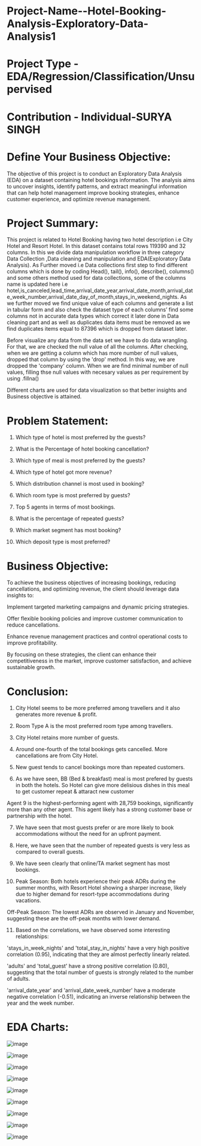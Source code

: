 # Project-Name--Hotel-Booking-Analysis-Exploratory-Data-Analysis1
# Project Type - EDA/Regression/Classification/Unsupervised
# Contribution - Individual-SURYA SINGH

# Define Your Business Objective:

The objective of this project is to conduct an Exploratory Data Analysis (EDA) on a dataset containing hotel bookings information. 
The analysis aims to uncover insights, identify patterns, and extract meaningful information that can help hotel management improve booking strategies,
enhance customer experience, and optimize revenue management.

# Project Summary:

This project is related to Hotel Booking having two hotel description i.e City Hotel and Resort Hotel. In this dataset contains total rows 119390 and 32 columns.
In this we divide data manipulation workflow in three category Data Collection ,Data cleaning and manipulation and EDA(Exploratory Data Analysis).
As Further moved i.e Data collections first step to find different columns which is done by coding Head(), tail(), info(), describe(), columns() and some others method used for data collections,
some of the columns name is updated here i.e hotel,is_canceled,lead_time,arrival_date_year,arrival_date_month,arrival_date_week_number,arrival_date_day_of_month,stays_in_weekend_nights.
As we further moved we find unique value of each columns and generate a list in tabular form and also check the dataset type of each columns’ find some columns not in accurate data types which correct it
later done in Data cleaning part and as well as duplicates data items must be removed as we find duplicates items equal to 87396 which is dropped from dataset later.

Before visualize any data from the data set we have to do data wrangling. For that, we are checked the null value of all the columns. After checking, when we are getting a column which has more number of null values,
dropped that column by using the 'drop' method. In this way, we are dropped the 'company' column. When we are find minimal number of null values, filling thse null values with necesary values as per requirement by using .fillna()

Different charts are used for data visualization so that better insights and Business objective is attained.

# Problem Statement:
1. Which type of hotel is most preferred by the guests?

2. What is the Percentage of hotel booking cancellation?

3. Which type of meal is most preferred by the guests?

4. Which type of hotel got more revenue?

5. Which distribution channel is most used in booking?

6. Which room type is most preferred by guests?

7. Top 5 agents in terms of most bookings.

8. What is the percentage of repeated guests?

9. Which market segment has most booking?

10. Which deposit type is most preferred?

# Business Objective:

To achieve the business objectives of increasing bookings, reducing cancellations, and optimizing revenue, the client should leverage data insights to:

Implement targeted marketing campaigns and dynamic pricing strategies.

Offer flexible booking policies and improve customer communication to reduce cancellations.

Enhance revenue management practices and control operational costs to improve profitability.

By focusing on these strategies, the client can enhance their competitiveness in the market, improve customer satisfaction, and achieve sustainable growth.

# Conclusion:
1. City Hotel seems to be more preferred among travellers and it also generates more revenue & profit.

2. Room Type A is the most preferred room type among travellers.

3. City Hotel retains more number of guests.

4. Around one-fourth of the total bookings gets cancelled. More cancellations are from City Hotel.

5. New guest tends to cancel bookings more than repeated customers.

6. As we have seen, BB (Bed & breakfast) meal is most prefered by guests in both the hotels. So Hotel can give more delisious dishes in this meal to get customer repeat & attaract new customer

Agent 9 is the highest-performing agent with 28,759 bookings, significantly more than any other agent. This agent likely has a strong customer base or partnership with the hotel.

7. We have seen that most guests prefer or are more likely to book accommodations without the need for an upfront payment.

8. Here, we have seen that the number of repeated guests is very less as compared to overall guests.

9. We have seen clearly that online/TA market segment has most bookings.

10. Peak Season: Both hotels experience their peak ADRs during the summer months, with Resort Hotel showing a sharper increase, likely due to higher demand for resort-type accommodations during vacations.

Off-Peak Season: The lowest ADRs are observed in January and November, suggesting these are the off-peak months with lower demand.

11. Based on the correlations, we have observed some interesting relationships:

'stays_in_week_nights' and 'total_stay_in_nights' have a very high positive correlation (0.95), indicating that they are almost perfectly linearly related.

'adults' and 'total_guest' have a strong positive correlation (0.80), suggesting that the total number of guests is strongly related to the number of adults.

'arrival_date_year' and 'arrival_date_week_number' have a moderate negative correlation (-0.51), indicating an inverse relationship between the year and the week number.

# EDA Charts:

![image](https://github.com/user-attachments/assets/5f6ea228-ad68-44b1-9c04-2df5a44a9c8b)

![image](https://github.com/user-attachments/assets/def32893-52e5-42c8-9e82-3f5d36e77972)

![image](https://github.com/user-attachments/assets/8f4f00dd-6af4-48db-98c7-15850c7af046)

![image](https://github.com/user-attachments/assets/32a82af5-68c9-403c-adcc-69404809f9b3)

![image](https://github.com/user-attachments/assets/3466952a-daee-44b8-bba8-3f9b4b5fc412)

![image](https://github.com/user-attachments/assets/1bec0f26-15d5-48d3-8f85-970757dfc910)

![image](https://github.com/user-attachments/assets/b90c57b3-9540-4bb0-9126-2f2f6aee0028)

![image](https://github.com/user-attachments/assets/e57be67f-278b-4c8d-b3bc-8a1b7bda98f2)

![image](https://github.com/user-attachments/assets/937dbeec-80d4-4a00-bcd7-ac1b716ddb7f)

















